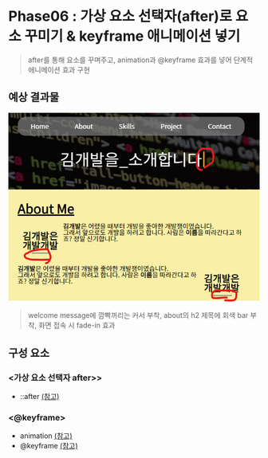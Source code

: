 # **Phase06** : 가상 요소 선택자(after)로 요소 꾸미기 & keyframe 애니메이션 넣기
> after를 통해 요소를 꾸며주고, animation과 @keyframe 효과를 넣어 단계적 애니메이션 효과 구현

## **예상 결과물**
![after](img/img01.png)
> welcome message에 깜빡꺼리는 커서 부착, about의 h2 제목에 회색 bar 부착, 화면 접속 시 fade-in 효과

## **구성 요소**
### <가상 요소 선택자 after>>
- ::after [(참고)](https://developer.mozilla.org/ko/docs/Web/CSS/::after)
### <@keyframe>
- animation [(참고)](https://developer.mozilla.org/ko/docs/Web/CSS/animation)
- @keyframe [(참고)](https://developer.mozilla.org/ko/docs/Web/CSS/@keyframes)